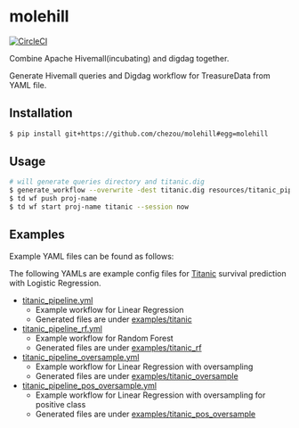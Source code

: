 # molehill

[![CircleCI](https://circleci.com/gh/chezou/molehill.svg?style=svg)](https://circleci.com/gh/chezou/molehill)

Combine Apache Hivemall(incubating) and digdag together.

Generate Hivemall queries and Digdag workflow for TreasureData from YAML file.

## Installation

```bash
$ pip install git+https://github.com/chezou/molehill#egg=molehill
```

## Usage

```bash
# will generate queries directory and titanic.dig
$ generate_workflow --overwrite -dest titanic.dig resources/titanic_pipeline.yml
$ td wf push proj-name
$ td wf start proj-name titanic --session now
```

## Examples

Example YAML files can be found as follows:

The following YAMLs are example config files for [Titanic](https://github.com/amueller/scipy-2017-sklearn/blob/master/notebooks/datasets/titanic3.csv) survival prediction with Logistic Regression.
  
- [titanic_pipeline.yml](./resources/titanic_pipeline.yml)
  - Example workflow for Linear Regression
  - Generated files are under [examples/titanic](./examples/titanic)
- [titanic_pipeline_rf.yml](resources/titanic_pipeline_rf.yml)
  - Example workflow for Random Forest
  - Generated files are under [examples/titanic_rf](./examples/titanic_rf)
- [titanic_pipeline_oversample.yml](resources/titanic_pipeline_oversample.yml)
  - Example workflow for Linear Regression with oversampling
  - Generated files are under [examples/titanic_oversample](./examples/titanic_oversample)
- [titanic_pipeline_pos_oversample.yml](resources/titanic_pipeline_pos_oversample.yml)
  - Example workflow for Linear Regression with oversampling for positive class
  - Generated files are under [examples/titanic_pos_oversample](./examples/titanic_pos_oversample)
